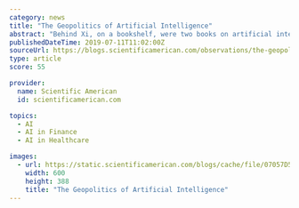 ```yaml
---
category: news
title: "The Geopolitics of Artificial Intelligence"
abstract: "Behind Xi, on a bookshelf, were two books on artificial intelligence (AI ... in India asks the AI to find a rug online or find a new bank to store cryptocurrency, the AI may promote Chinese ..."
publishedDateTime: 2019-07-11T11:02:00Z
sourceUrl: https://blogs.scientificamerican.com/observations/the-geopolitics-of-artificial-intelligence/
type: article
score: 55

provider:
  name: Scientific American
  id: scientificamerican.com

topics:
  - AI
  - AI in Finance
  - AI in Healthcare

images:
  - url: https://static.scientificamerican.com/blogs/cache/file/07057D55-0EE3-49E7-BCDA2ADDD7B8FEBA.jpg
    width: 600
    height: 388
    title: "The Geopolitics of Artificial Intelligence"
---
```

